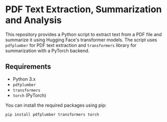 # PDF Text Extraction, Summarization and Analysis

This repository provides a Python script to extract text from a PDF file and summarize it using Hugging Face's transformer models. The script uses `pdfplumber` for PDF text extraction and `transformers` library for summarization with a PyTorch backend.

## Requirements

- Python 3.x
- `pdfplumber`
- `transformers`
- `torch` (PyTorch)

You can install the required packages using pip:

```bash
pip install pdfplumber transformers torch
